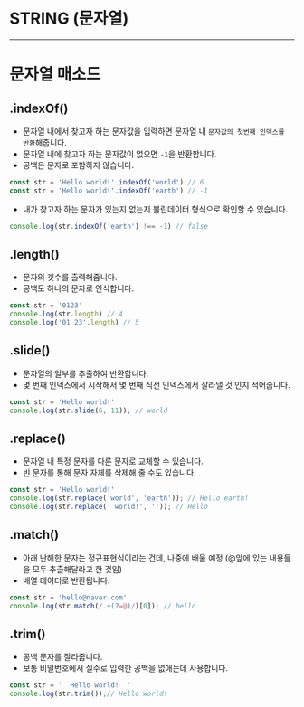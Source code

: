 # STRING (문자열)

---
# 문자열 매소드
## .indexOf()
* 문자열 내에서 찾고자 하는 문자값을 입력하면 문자열 내 `문자값의 첫번째 인덱스를 반환`해줍니다.
* 문자열 내에 찾고자 하는 문자값이 없으면 `-1`을 반환합니다.
* 공백은 문자로 포함하지 않습니다.
```javascript
const str = 'Hello world!'.indexOf('world') // 6
const str = 'Hello world!'.indexOf('earth') // -1
```
* 내가 찾고자 하는 문자가 있는지 없는지 불린데이터 형식으로 확인할 수 있습니다.
```javascript
console.log(str.indexOf('earth') !== -1) // false
```
## .length()
* 문자의 갯수를 출력해줍니다.
* 공백도 하나의 문자로 인식합니다.
```javascript
const str = '0123'
console.log(str.length) // 4
console.log('01 23'.length) // 5 
```
## .slide()
* 문자열의 일부를 추출하여 반환합니다.
* 몇 번째 인덱스에서 시작해서 몇 번째 직전 인덱스에서 잘라낼 것 인지 적어줍니다.
```javascript
const str = 'Hello world!'
console.log(str.slide(6, 11)); // world 
```
## .replace()
* 문자열 내 특정 문자를 다른 문자로 교체할 수 있습니다.
* 빈 문자를 통해 문자 자체를 삭제해 줄 수도 있습니다.
```javascript
const str = 'Hello world!'
console.log(str.replace('world', 'earth')); // Hello earth!
console.log(str.replace(' world!', '')); // Hello
```
## .match()
* 아래 난해한 문자는 정규표현식이라는 건데, 나중에 배울 예정 (@앞에 있는 내용들을 모두 추출해달라고 한 것임)
* 배열 데이터로 반환됩니다.
```javascript
const str = 'hello@naver.com'
console.log(str.match(/.+(?=@)/)[0]); // hello 
```
## .trim() 
* 공백 문자를 잘라줍니다.
* 보통 비밀번호에서 실수로 입력한 공백을 없애는데 사용합니다.
```javascript
const str = '  Hello world!  '
console.log(str.trim());// Hello world!
```
